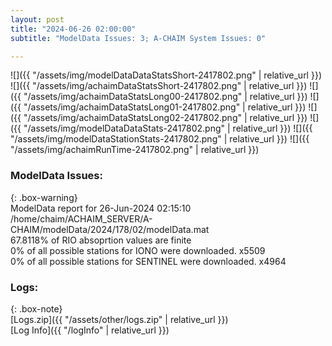 ```yaml
---
layout: post
title: "2024-06-26 02:00:00"
subtitle: "ModelData Issues: 3; A-CHAIM System Issues: 0"

---
```


![]({{ "/assets/img/modelDataDataStatsShort-2417802.png" | relative_url }})
![]({{ "/assets/img/achaimDataStatsShort-2417802.png" | relative_url }})
![]({{ "/assets/img/achaimDataStatsLong00-2417802.png" | relative_url }})
![]({{ "/assets/img/achaimDataStatsLong01-2417802.png" | relative_url }})
![]({{ "/assets/img/achaimDataStatsLong02-2417802.png" | relative_url }})
![]({{ "/assets/img/modelDataDataStats-2417802.png" | relative_url }})
![]({{ "/assets/img/modelDataStationStats-2417802.png" | relative_url }})
![]({{ "/assets/img/achaimRunTime-2417802.png" | relative_url }})


### ModelData Issues:  
  
{: .box-warning}  
 ModelData report for 26-Jun-2024 02:15:10   
 /home/chaim/ACHAIM_SERVER/A-CHAIM/modelData/2024/178/02/modelData.mat   
 67.8118% of RIO absoprtion values are finite   
 0% of all possible stations for IONO were downloaded. x5509   
 0% of all possible stations for SENTINEL were downloaded. x4964   
  


### Logs:  
  
{: .box-note}  
[Logs.zip]({{ "/assets/other/logs.zip" | relative_url }})  
[Log Info]({{ "/logInfo" | relative_url }})  
